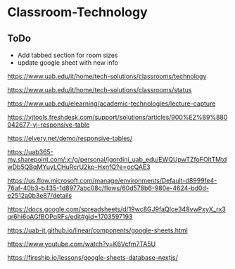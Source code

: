 # Classroom-Technology

## ToDo
- Add tabbed section for room sizes
- update google sheet with new info

https://www.uab.edu/it/home/tech-solutions/classrooms/technology

https://www.uab.edu/it/home/tech-solutions/classrooms/status

https://www.uab.edu/elearning/academic-technologies/lecture-capture

https://vjtools.freshdesk.com/support/solutions/articles/900%E2%89%880042677-vj-responsive-table

https://elvery.net/demo/responsive-tables/

https://uab365-my.sharepoint.com/:x:/g/personal/jgordini_uab_edu/EWQUpwTZfoFOltTMtdwDb5QBqMYuyLCHuRcrU2kp-HxnfQ?e=ocQAE3

https://us.flow.microsoft.com/manage/environments/Default-d8999fe4-76af-40b3-b435-1d8977abc08c/flows/60d578b6-980e-4624-bd0d-e2512a0b3e87/details

https://docs.google.com/spreadsheets/d/19wc8GJ9faQIce348vwPxyX_rx3qr6hi6oAGfBOPqRFs/edit#gid=1703597193

https://uab-it.github.io/linear/components/google-sheets.html

https://www.youtube.com/watch?v=K6Vcfm7TA5U

https://fireship.io/lessons/google-sheets-database-nextjs/
